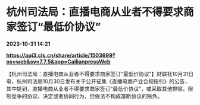 # 杭州司法局：直播电商从业者不得要求商家签订“最低价协议”

**2023-10-31 14:21**

**https://api3.cls.cn/share/article/1503699?os=web&sv=7.7.5&app=CailianpressWeb**

【杭州司法局：直播电商从业者不得要求商家签订“最低价协议”】财联社10月31日电，杭州司法局10月30日发布关于公开征集《直播电商产业合规指引》的公告，其中提到，直播电商从业者不得要求商家签订“最低价协议”，或采取其他排除、限制竞争的协议、决定或者协同行为，但依法不构成垄断协议的除外。